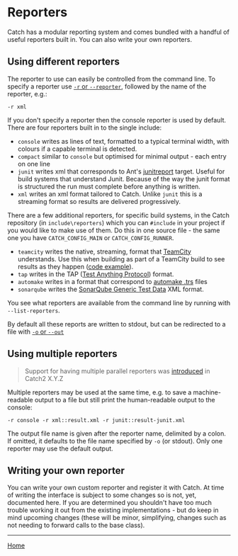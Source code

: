 <a id="top"></a>
# Reporters

Catch has a modular reporting system and comes bundled with a handful of useful reporters built in.
You can also write your own reporters.

## Using different reporters

The reporter to use can easily be controlled from the command line.
To specify a reporter use [`-r` or `--reporter`](command-line.md#choosing-a-reporter-to-use), followed by the name of the reporter, e.g.:

```
-r xml
```

If you don't specify a reporter then the console reporter is used by default.
There are four reporters built in to the single include:

* `console` writes as lines of text, formatted to a typical terminal width, with colours if a capable terminal is detected.
* `compact` similar to `console` but optimised for minimal output - each entry on one line
* `junit` writes xml that corresponds to Ant's [junitreport](http://help.catchsoftware.com/display/ET/JUnit+Format) target. Useful for build systems that understand Junit.
Because of the way the junit format is structured the run must complete before anything is written.
* `xml` writes an xml format tailored to Catch. Unlike `junit` this is a streaming format so results are delivered progressively.

There are a few additional reporters, for specific build systems, in the Catch repository (in `include\reporters`) which you can `#include` in your project if you would like to make use of them.
Do this in one source file - the same one you have `CATCH_CONFIG_MAIN` or `CATCH_CONFIG_RUNNER`.

* `teamcity` writes the native, streaming, format that [TeamCity](https://www.jetbrains.com/teamcity/) understands.
Use this when building as part of a TeamCity build to see results as they happen ([code example](../examples/207-Rpt-TeamCityReporter.cpp)).
* `tap` writes in the TAP ([Test Anything Protocol](https://en.wikipedia.org/wiki/Test_Anything_Protocol)) format.
* `automake` writes in a format that correspond to [automake  .trs](https://www.gnu.org/software/automake/manual/html_node/Log-files-generation-and-test-results-recording.html) files
* `sonarqube` writes the [SonarQube Generic Test Data](https://docs.sonarqube.org/latest/analysis/generic-test/) XML format.

You see what reporters are available from the command line by running with `--list-reporters`.

By default all these reports are written to stdout, but can be redirected to a file with [`-o` or `--out`](command-line.md#sending-output-to-a-file)

<a id="multiple-reporters"></a>
## Using multiple reporters

> Support for having multiple parallel reporters was [introduced](https://github.com/catchorg/Catch2/pull/2183) in Catch2 X.Y.Z

Multiple reporters may be used at the same time, e.g. to save a machine-readable output to a file but still print the human-readable output to the console:
```
-r console -r xml::result.xml -r junit::result-junit.xml
```

The output file name is given after the reporter name, delimited by a colon. If omitted, it defaults to the file name specified by `-o` (or stdout). Only one reporter may use the default output.


## Writing your own reporter

You can write your own custom reporter and register it with Catch.
At time of writing the interface is subject to some changes so is not, yet, documented here.
If you are determined you shouldn't have too much trouble working it out from the existing implementations -
but do keep in mind upcoming changes (these will be minor, simplifying, changes such as not needing to forward calls to the base class).

---

[Home](Readme.md#top)
